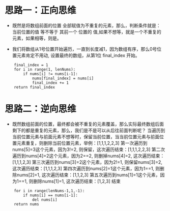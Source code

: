 # 思路一：正向思维

- 既然是将数组前面的位置 全部赋值为不重复的元素，那么，判断条件就是：
当前位置的值 等不等于 其前一个 位置的 值,如果不想等，就是一个不重复的元素，如果相等，则是。

- 我们将数组从1号位置开始遍历，一直到长度减1，因为数组有序，那么0号位置元素肯定不用动, 设置最终的数组，从第1位 final_index 开始。
```
    final_index = 1
    for i in range(1, lenNums):
        if nums[i] != nums[i-1]:
            nums[final_index] = nums[i]
            final_index += 1
    return final_index
``` 
# 思路二：逆向思维
- 既然数组前面的位置，最终都会被不重复的元素覆盖，那么实际最终数组后面剩下的都是重复的元素，那么，我们是不是可以从后往前面判断呢？
当遍历到当前位置元素与前面元素不想等时，保留当前位置，当当前位置元素与前面位置元素重复，则删除当前位置元素，举例：[1,1,1,2,2,3]
第一次遍历到nums[5]=3这个元素，因为3!=2, 则保留，这次遍历结束：[1,1,1,2,2,3]
第二次遍历到nums[4]=2这个元素，因为2==2, 则删掉nums[4]=2, 这次遍历结束：[1,1,1,2,3]
第三次遍历到nums[3]=2这个元素，因为2!=1, 则保留nums[3]=2, 这次遍历结束：[1,1,1,2,3]
第四次遍历到nums[2]=1这个元素，因为1==1, 则删除nums[2]=1, 这次遍历结束：[1,1,2,3]
第五次遍历到nums[1]=1这个元素，因为1==1, 则删除nums[1]=1, 这次遍历结束：[1,2,3]
结束
```
    for i in range(lenNums-1,1,-1):
        if nums[i] == nums[i-1]:
            del nums[i]
    return nums
```
